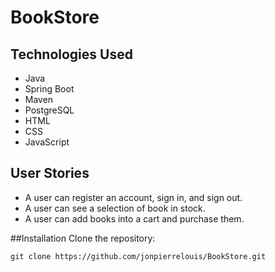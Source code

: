 # BookStore

## Technologies Used
- Java
- Spring Boot
- Maven
- PostgreSQL
- HTML
- CSS
- JavaScript

## User Stories
- A user can register an account, sign in, and sign out.
- A user can see a selection of book in stock.
- A user can add books into a cart and purchase them.

##Installation
Clone the repository:
```
git clone https://github.com/jonpierrelouis/BookStore.git
```
